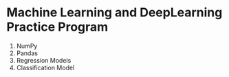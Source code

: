 # Machine Learning and DeepLearning Practice Program 
1. NumPy
2. Pandas
3. Regression Models
4. Classification Model
